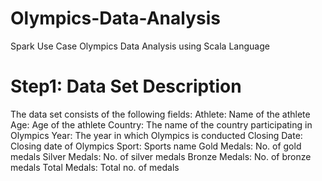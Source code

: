 # Olympics-Data-Analysis
Spark Use Case Olympics Data Analysis using Scala Language

Step1: Data Set Description
============================
The data set consists of the following fields:
Athlete: Name of the athlete
Age: Age of the athlete
Country: The name of the country participating in Olympics
Year: The year in which Olympics is conducted
Closing Date: Closing date of Olympics
Sport: Sports name
Gold Medals: No. of gold medals
Silver Medals: No. of silver medals
Bronze Medals: No. of bronze medals
Total Medals: Total no. of medals
